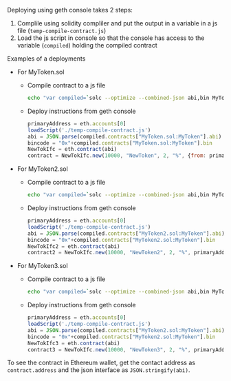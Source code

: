 Deploying using geth console takes 2 steps:
1. Complile using solidity compliler and put the output in a variable in a js file (`temp-compile-contract.js`)
2. Load the js script in console so that the console has access to the variable (`compiled`) holding the compiled contract

Examples of a deployments

* For MyToken.sol
  * Compile contract to a js file
    ```bash
    echo "var compiled=`solc --optimize --combined-json abi,bin MyToken.sol`" > temp-compile-contract.js
    ```

  * Deploy instructions from geth console
    ```javascript
    primaryAddress = eth.accounts[0]
    loadScript('./temp-compile-contract.js')
    abi = JSON.parse(compiled.contracts["MyToken.sol:MyToken"].abi)
    bincode = "0x"+compiled.contracts["MyToken.sol:MyToken"].bin
    NewTokIfc = eth.contract(abi)
    contract = NewTokIfc.new(10000, "NewToken", 2, "%", {from: primaryAddress, data: bincode, value: 100000000000000000000, gas: 2100000})
    ```

* For MyToken2.sol
  * Compile contract to a js file
    ```bash
    echo "var compiled=`solc --optimize --combined-json abi,bin MyToken2.sol`" > temp-compile-contract.js
    ```

  * Deploy instructions from geth console
    ```javascript
    primaryAddress = eth.accounts[0]
    loadScript('./temp-compile-contract.js')
    abi = JSON.parse(compiled.contracts["MyToken2.sol:MyToken"].abi)
    bincode = "0x"+compiled.contracts["MyToken2.sol:MyToken"].bin
    NewTokIfc2 = eth.contract(abi)
    contract2 = NewTokIfc.new(10000, "NewToken2", 2, "%", primaryAddress, 1, 2, {from: primaryAddress, data: bincode, value: 100000000000000000000, gas: 2100000})
    ```

* For MyToken3.sol
  * Compile contract to a js file
    ```bash
    echo "var compiled=`solc --optimize --combined-json abi,bin MyToken3.sol`" > temp-compile-contract.js
    ```

  * Deploy instructions from geth console
    ```javascript
    primaryAddress = eth.accounts[0]
    loadScript('./temp-compile-contract.js')
    abi = JSON.parse(compiled.contracts["MyToken2.sol:MyToken"].abi)
    bincode = "0x"+compiled.contracts["MyToken2.sol:MyToken"].bin
    NewTokIfc3 = eth.contract(abi)
    contract3 = NewTokIfc.new(10000, "NewToken3", 2, "%", primaryAddress, 1, 2, 1000, {from: primaryAddress, data: bincode, value: 100000000000000000000, gas: 2100000})
    ```

To see the contract in Ethereum wallet, get the contact address as `contract.address` and the json interface as `JSON.stringify(abi)`.